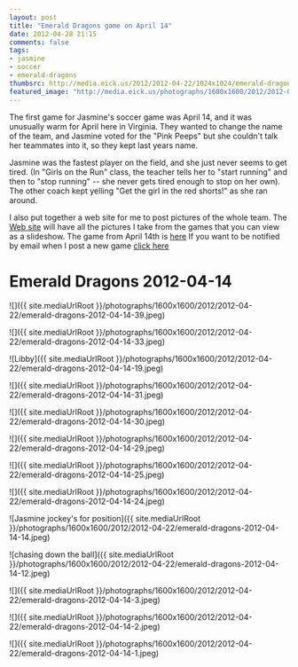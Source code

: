 ```yaml
---
layout: post
title: "Emerald Dragons game on April 14"
date: 2012-04-28 21:15
comments: false
tags: 
- jasmine
- soccer
- emerald-dragons
thumbsrc: http://media.eick.us/2012/2012-04-22/1024x1024/emerald-dragons-2012-04-14-39.jpeg
featured_image: "http://media.eick.us/photographs/1600x1600/2012/2012-04-22/emerald-dragons-2012-04-14-39.jpeg"
---
```

The first game for Jasmine's soccer game was April 14, and it was unusually warm for April here in Virginia.  They wanted to change the name of the team, and Jasmine voted for the "Pink Peeps" but she couldn't talk her teammates into it, so they kept last years name.

Jasmine was the fastest player on the field, and she just never seems to get tired.  (In "Girls on the Run" class, the teacher tells her to "start running" and then to "stop running" -- she never gets tired enough to stop on her own).  The other coach kept yelling "Get the girl in the red shorts!" as she ran around.  

I also put together a web site for me to post pictures of the whole team.  The [Web site](http://eick.us/emerald-dragons) will have all the pictures I take from the games that you can view as a slideshow.   The game from April 14th is [here](http://eick.us/emerald-dragons/#/8/0) If you want to be notified by email when I post a new game [click here](http://eepurl.com/lhf_9) 

# Emerald Dragons 2012-04-14




![]({{ site.mediaUrlRoot }}/photographs/1600x1600/2012/2012-04-22/emerald-dragons-2012-04-14-39.jpeg)





![]({{ site.mediaUrlRoot }}/photographs/1600x1600/2012/2012-04-22/emerald-dragons-2012-04-14-33.jpeg)




![Libby]({{ site.mediaUrlRoot }}/photographs/1600x1600/2012/2012-04-22/emerald-dragons-2012-04-14-19.jpeg)





![]({{ site.mediaUrlRoot }}/photographs/1600x1600/2012/2012-04-22/emerald-dragons-2012-04-14-31.jpeg)





![]({{ site.mediaUrlRoot }}/photographs/1600x1600/2012/2012-04-22/emerald-dragons-2012-04-14-30.jpeg)




![]({{ site.mediaUrlRoot }}/photographs/1600x1600/2012/2012-04-22/emerald-dragons-2012-04-14-29.jpeg)





![]({{ site.mediaUrlRoot }}/photographs/1600x1600/2012/2012-04-22/emerald-dragons-2012-04-14-25.jpeg)





![]({{ site.mediaUrlRoot }}/photographs/1600x1600/2012/2012-04-22/emerald-dragons-2012-04-14-24.jpeg)






![Jasmine jockey's for position]({{ site.mediaUrlRoot }}/photographs/1600x1600/2012/2012-04-22/emerald-dragons-2012-04-14-14.jpeg)





![chasing down the ball]({{ site.mediaUrlRoot }}/photographs/1600x1600/2012/2012-04-22/emerald-dragons-2012-04-14-12.jpeg)





![]({{ site.mediaUrlRoot }}/photographs/1600x1600/2012/2012-04-22/emerald-dragons-2012-04-14-3.jpeg)





![]({{ site.mediaUrlRoot }}/photographs/1600x1600/2012/2012-04-22/emerald-dragons-2012-04-14-2.jpeg)




![]({{ site.mediaUrlRoot }}/photographs/1600x1600/2012/2012-04-22/emerald-dragons-2012-04-14-1.jpeg)
